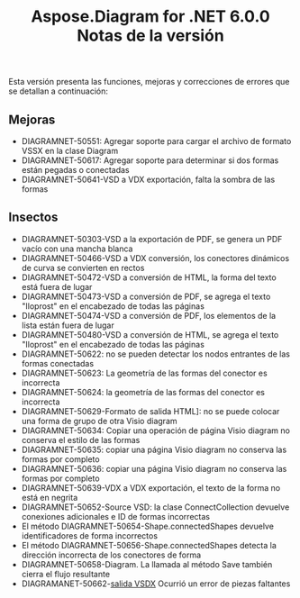 ﻿---
title: Aspose.Diagram for .NET 6.0.0 Notas de la versión
type: docs
weight: 120
url: /es/net/aspose-diagram-for-net-6-0-0-release-notes/
---
Esta versión presenta las funciones, mejoras y correcciones de errores que se detallan a continuación:
## **Mejoras**
- DIAGRAMNET-50551: Agregar soporte para cargar el archivo de formato VSSX en la clase Diagram
- DIAGRAMNET-50617: Agregar soporte para determinar si dos formas están pegadas o conectadas
- DIAGRAMNET-50641-VSD a VDX exportación, falta la sombra de las formas
## **Insectos**
- DIAGRAMNET-50303-VSD a la exportación de PDF, se genera un PDF vacío con una mancha blanca
- DIAGRAMNET-50466-VSD a VDX conversión, los conectores dinámicos de curva se convierten en rectos
- DIAGRAMNET-50472-VSD a conversión de HTML, la forma del texto está fuera de lugar
- DIAGRAMNET-50473-VSD a conversión de PDF, se agrega el texto "Iloprost" en el encabezado de todas las páginas
- DIAGRAMNET-50474-VSD a conversión de PDF, los elementos de la lista están fuera de lugar
- DIAGRAMNET-50480-VSD a conversión de HTML, se agrega el texto "Iloprost" en el encabezado de todas las páginas
- DIAGRAMNET-50622: no se pueden detectar los nodos entrantes de las formas conectadas
- DIAGRAMNET-50623: La geometría de las formas del conector es incorrecta
- DIAGRAMNET-50624: la geometría de las formas del conector es incorrecta
- DIAGRAMNET-50629-Formato de salida HTML]: no se puede colocar una forma de grupo de otra Visio diagram
- DIAGRAMNET-50634: Copiar una operación de página Visio diagram no conserva el estilo de las formas
- DIAGRAMNET-50635: copiar una página Visio diagram no conserva las formas por completo
- DIAGRAMNET-50636: copiar una página Visio diagram no conserva las formas por completo
- DIAGRAMNET-50639-VDX a VDX exportación, el texto de la forma no está en negrita
- DIAGRAMNET-50652-Source VSD: la clase ConnectCollection devuelve conexiones adicionales e ID de formas incorrectas
- El método DIAGRAMNET-50654-Shape.connectedShapes devuelve identificadores de forma incorrectos
- El método DIAGRAMNET-50656-Shape.connectedShapes detecta la dirección incorrecta de los conectores de forma
- DIAGRAMNET-50658-Diagram. La llamada al método Save también cierra el flujo resultante
- DIAGRAMANET-50662-[salida VSDX](https://docs.aspose.com/diagram/net/convert-visio-to-other-files/) Ocurrió un error de piezas faltantes
